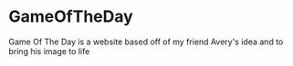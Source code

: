 # GameOfTheDay
Game Of The Day is a website based off of my friend Avery's idea and to bring his image to life
